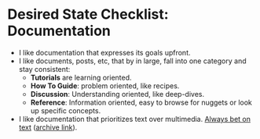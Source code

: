 # Desired State Checklist: Documentation

* I like documentation that expresses its goals upfront.
* I like documents, posts, etc, that by in large, fall into one category and stay consistent:
  * **Tutorials** are learning oriented.
  * **How To Guide**: problem oriented, like recipes.
  * **Discussion**: Understanding oriented, like deep-dives.
  * **Reference**: Information oriented, easy to browse for nuggets or look up specific concepts.
* I like documentation that prioritizes text over multimedia. [Always bet on text](https://graydon2.dreamwidth.org/193447.html) ([archive link](https://archive.is/kuoje)).
